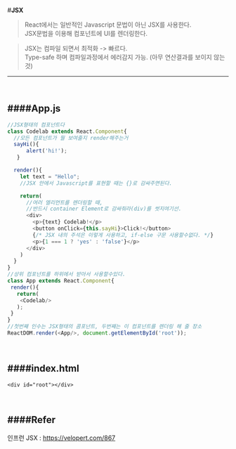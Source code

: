 #**JSX**
> React에서는 일반적인 Javascript 문법이 아닌 JSX를 사용한다.</br>
> JSX문법을 이용해 컴포넌트에 UI를 렌더링한다.</br>

> JSX는 컴파일 되면서 최적화 -> 빠르다.</br>
> Type-safe 하며 컴파일과정에서 에러감지 가능.
> (아무 연산결과를 보이지 않는것)

---
<br>

####**App.js**
---
```javascript
//JSX형태의 컴포넌트다
class Codelab extends React.Component{
  //모든 컴포넌트가 뭘 보여줄지 render해주는거
  sayHi(){
      alert('hi!');
   }

  render(){
    let text = "Hello";
    //JSX 안에서 Javascript를 표현할 때는 {}로 감싸주면된다.

    return(
      //여러 엘리먼트를 렌더링할 때,
      //반드시 container Element로 감싸줘라(div)를 썻지여기선.
      <div>
        <p>{text} Codelab!</p>
        <button onClick={this.sayHi}>Click!</button>
        {/* JSX 내의 주석은 이렇게 사용하고, if-else 구문 사용할수없다. */}
        <p>{1 === 1 ? 'yes' : 'false'}</p>
      </div>
    )    
  }
}
//상위 컴포넌트를 하위에서 받아서 사용할수있다.
class App extends React.Component{
 render(){
   return(
    <Codelab/>
   );
 }
}
//첫번째 인수는 JSX형태의 콤포넌트, 두번째는 이 컴포넌트를 렌더링 해 줄 장소
ReactDOM.render(<App/>, document.getElementById('root'));
```

</br>

####**index.html**
---
```
<div id="root"></div>
```
</br>


####**Refer**
---

인프런 JSX : https://velopert.com/867
